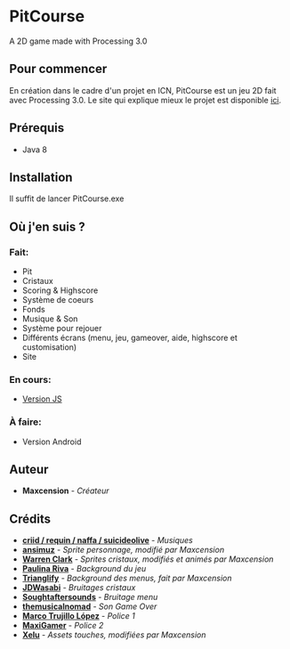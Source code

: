 # PitCourse

A 2D game made with Processing 3.0

## Pour commencer

En création dans le cadre d'un projet en ICN, PitCourse est un jeu 2D fait avec Processing 3.0. Le site qui explique mieux le projet est disponible [ici](http://pitcourse.cf).

## Prérequis

* Java 8

## Installation

Il suffit de lancer PitCourse.exe

## Où j'en suis ?

### Fait:

* Pit
* Cristaux
* Scoring & Highscore
* Système de coeurs
* Fonds
* Musique & Son
* Système pour rejouer
* Différents écrans (menu, jeu, gameover, aide, highscore et customisation)
* Site

### En cours:

* [Version JS](https://www.github.com/Maxcension/PitCourse-Demo)

### À faire:

* Version Android

## Auteur

* **Maxcension** - *Créateur*

## Crédits

* [**criid / requin / naffa / suicideolive**](https://twitter.com/suicideolive) - *Musiques*
* [**ansimuz**](https://ansimuz.itch.io/grotto-escape-chibi-monsters) - *Sprite personnage, modifié par Maxcension*
* [**Warren Clark**](https://lionheart963.itch.io/free-platformer-assets) - *Sprites cristaux, modifiés et animés par Maxcension*
* [**Paulina Riva**](https://opengameart.org/content/sky-background) - *Background du jeu*
* [**Trianglify**](https://trianglify.io) - *Background des menus, fait par Maxcension*
* [**JDWasabi**](https://jdwasabi.itch.io/8-bit-16-bit-sound-effects-pack) - *Bruitages cristaux*
* [**Soughtaftersounds**](https://freesound.org/people/Soughtaftersounds/) - *Bruitage menu*
* [**themusicalnomad**](https://freesound.org/people/themusicalnomad/) - *Son Game Over*
* [**Marco Trujillo López**](https://www.dafont.com/fr/profile.php?user=322799) - *Police 1*
* [**MaxiGamer**](https://www.dafont.com/fr/profile.php?user=856411) - *Police 2*
* [**Xelu**](https://opengameart.org/content/free-keyboard-and-controllers-prompts-pack) - *Assets touches, modifiées par Maxcension*
